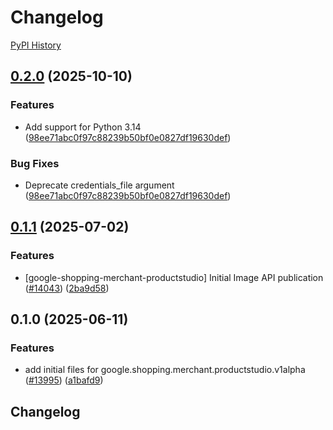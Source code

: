 # Changelog

[PyPI History][1]

[1]: https://pypi.org/project/google-shopping-merchant-productstudio/#history

## [0.2.0](https://github.com/googleapis/google-cloud-python/compare/google-shopping-merchant-productstudio-v0.1.1...google-shopping-merchant-productstudio-v0.2.0) (2025-10-10)


### Features

* Add support for Python 3.14  ([98ee71abc0f97c88239b50bf0e0827df19630def](https://github.com/googleapis/google-cloud-python/commit/98ee71abc0f97c88239b50bf0e0827df19630def))


### Bug Fixes

* Deprecate credentials_file argument  ([98ee71abc0f97c88239b50bf0e0827df19630def](https://github.com/googleapis/google-cloud-python/commit/98ee71abc0f97c88239b50bf0e0827df19630def))

## [0.1.1](https://github.com/googleapis/google-cloud-python/compare/google-shopping-merchant-productstudio-v0.1.0...google-shopping-merchant-productstudio-v0.1.1) (2025-07-02)


### Features

* [google-shopping-merchant-productstudio] Initial Image API publication ([#14043](https://github.com/googleapis/google-cloud-python/issues/14043)) ([2ba9d58](https://github.com/googleapis/google-cloud-python/commit/2ba9d582c8fc75800480cfb0890ad1e1509a08ff))

## 0.1.0 (2025-06-11)


### Features

* add initial files for google.shopping.merchant.productstudio.v1alpha ([#13995](https://github.com/googleapis/google-cloud-python/issues/13995)) ([a1bafd9](https://github.com/googleapis/google-cloud-python/commit/a1bafd9192f6c3cc9520aa8680db0588b202ad3a))

## Changelog
